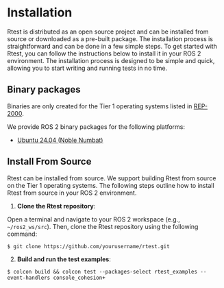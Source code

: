 # Installation


Rtest is distributed as an open source project and can be installed from source or downloaded as a pre-built package. The installation process is straightforward and can be done in a few simple steps.
To get started with Rtest, you can follow the instructions below to install it in your ROS 2 environment.
The installation process is designed to be simple and quick, allowing you to start writing and running tests in no time.


## Binary packages

Binaries are only created for the Tier 1 operating systems listed in [REP-2000](https://www.ros.org/reps/rep-2000.html#support-tiers).

We provide ROS 2 binary packages for the following platforms:

- [Ubuntu 24.04 (Noble Numbat)](https://github.com/Beam-and-Spyrosoft/rtest/releases/)


## Install From Source


Rtest can be installed from source. We support building Rtest from source on the Tier 1 operating systems. The following steps outline how to install Rtest from source in your ROS 2 environment.

1. **Clone the Rtest repository**:

Open a terminal and navigate to your ROS 2 workspace (e.g., `~/ros2_ws/src`). Then, clone the Rtest repository using the following command:

```shell
$ git clone https://github.com/yourusername/rtest.git
```

2. **Build and run the test examples**:

```shell
$ colcon build && colcon test --packages-select rtest_examples --event-handlers console_cohesion+
```
